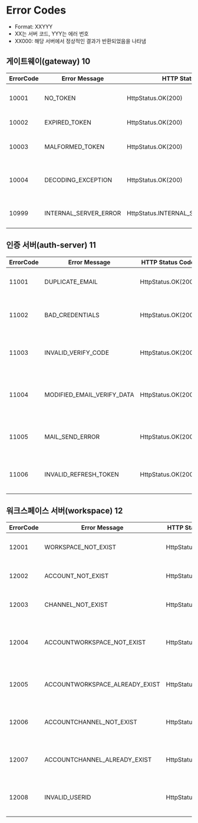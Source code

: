 # Error Codes
- Format: XXYYY
- XX는 서버 코드, YYY는 에러 번호
- XX000: 해당 서버에서 정상적인 결과가 반환되었음을 나타냄


## 게이트웨이(gateway) 10

| ErrorCode | Error Message           | HTTP Status Code                      | Description             | 
|-----------|-------------------------|---------------------------------------|-------------------------|
| 10001     | NO_TOKEN                | HttpStatus.OK(200)                    | 토큰이 존재하지 않습니다.          |
| 10002     | EXPIRED_TOKEN           | HttpStatus.OK(200)                    | 토큰이 만료되었습니다.            |   
| 10003     | MALFORMED_TOKEN         | HttpStatus.OK(200)                    | 토큰이 유효하지 않습니다.          |    
| 10004     | DECODING_EXCEPTION      | HttpStatus.OK(200)                    | 토큰 디코딩 과정에서 에러가 발생했습니다. | 
| 10999     | INTERNAL_SERVER_ERROR   | HttpStatus.INTERNAL_SERVER_ERROR(500) | 게이트웨이에서 에러가 발생했습니다.     |  


## 인증 서버(auth-server) 11

| ErrorCode | Error Message              | HTTP Status Code    | Description                 | 
|-----------|----------------------------|---------------------|-----------------------------|
| 11001     | DUPLICATE_EMAIL            | HttpStatus.OK(200)  | 이미 가입된 이메일입니다.              |
| 11002     | BAD_CREDENTIALS            | HttpStatus.OK(200)  | 이메일 혹은 패스워드를 잘못 입력했습니다.     |   
| 11003     | INVALID_VERIFY_CODE        | HttpStatus.OK(200)  | 이메일 인증 코드가 유효하지 않습니다.       |    
| 11004     | MODIFIED_EMAIL_VERIFY_DATA | HttpStatus.OK(200)  | 이메일 인증 시 사용했던 데이터가 변조되었습니다. | 
| 11005     | MAIL_SEND_ERROR            | HttpStatus.OK(200)  | 인증 이메일 전송에 문제가 발생했습니다.      |  
| 11006     | INVALID_REFRESH_TOKEN      | HttpStatus.OK(200)  | 유효하지 않은 refresh token 입니다.  |


## 워크스페이스 서버(workspace) 12

| ErrorCode | Error Message                  | HTTP Status Code   | Description                 | 
|-----------|--------------------------------|--------------------|-----------------------------|
| 12001     | WORKSPACE_NOT_EXIST            | HttpStatus.OK(200) | 존재하지 않는 워크스페이스입니다.          |
| 12002     | ACCOUNT_NOT_EXIST              | HttpStatus.OK(200) | 존재하지 않는 사용자입니다.             |
| 12003     | CHANNEL_NOT_EXIST              | HttpStatus.OK(200) | 존재하지 않는 채널입니다.              |
| 12004     | ACCOUNTWORKSPACE_NOT_EXIST     | HttpStatus.OK(200) | 존재하지 않는 유저와 워크스페이스 간 관계입니다. |
| 12005     | ACCOUNTWORKSPACE_ALREADY_EXIST | HttpStatus.OK(200) | 유저와 워크스페이스 간 관계가 이미 존재합니다.  |
| 12006     | ACCOUNTCHANNEL_NOT_EXIST       | HttpStatus.OK(200) | 존재하지 않는 유저와 채널 간 관계입니다.     |
| 12007     | ACCOUNTCHANNEL_ALREADY_EXIST   | HttpStatus.OK(200) | 유저와 채널 간 관계가 이미 존재합니다.      |
| 12008     | INVALID_USERID                 | HttpStatus.OK(200) | 사용자 ID가 정상적으로 제공되지 않았습니다.   |
